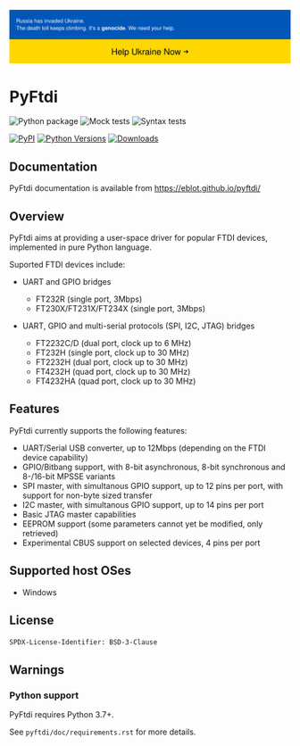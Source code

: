 [![SWUbanner](https://raw.githubusercontent.com/vshymanskyy/StandWithUkraine/main/banner2-direct.svg)](https://vshymanskyy.github.io/StandWithUkraine)

# PyFtdi

![Python package](https://github.com/MelioraSci/pyftdi_win/workflows/Python%20package/badge.svg)
![Mock tests](https://github.com/MelioraSci/pyftdi_win/workflows/Python%20mock%20tests/badge.svg)
![Syntax tests](https://github.com/MelioraSci/pyftdi_win/workflows/Python%20syntax%20tests/badge.svg)

[![PyPI](https://img.shields.io/pypi/v/pyftdi.svg?maxAge=2592000)](https://pypi.org/project/pyftdi/)
[![Python Versions](https://img.shields.io/pypi/pyversions/pyftdi.svg)](https://pypi.org/project/pyftdi/)
[![Downloads](https://img.shields.io/pypi/dm/pyftdi.svg)](https://pypi.org/project/pyftdi/)

## Documentation

PyFtdi documentation is available from https://eblot.github.io/pyftdi/

## Overview

PyFtdi aims at providing a user-space driver for popular FTDI devices,
implemented in pure Python language.

Suported FTDI devices include:

* UART and GPIO bridges

  * FT232R (single port, 3Mbps)
  * FT230X/FT231X/FT234X (single port, 3Mbps)

* UART, GPIO and multi-serial protocols (SPI, I2C, JTAG) bridges

  * FT2232C/D (dual port, clock up to 6 MHz)
  * FT232H (single port, clock up to 30 MHz)
  * FT2232H (dual port, clock up to 30 MHz)
  * FT4232H (quad port, clock up to 30 MHz)
  * FT4232HA (quad port, clock up to 30 MHz)

## Features

PyFtdi currently supports the following features:

* UART/Serial USB converter, up to 12Mbps (depending on the FTDI device
  capability)
* GPIO/Bitbang support, with 8-bit asynchronous, 8-bit synchronous and
  8-/16-bit MPSSE variants
* SPI master, with simultanous GPIO support, up to 12 pins per port,
  with support for non-byte sized transfer
* I2C master, with simultanous GPIO support, up to 14 pins per port
* Basic JTAG master capabilities
* EEPROM support (some parameters cannot yet be modified, only retrieved)
* Experimental CBUS support on selected devices, 4 pins per port

## Supported host OSes

* Windows

## License

`SPDX-License-Identifier: BSD-3-Clause`

## Warnings

### Python support

PyFtdi requires Python 3.7+.

See `pyftdi/doc/requirements.rst` for more details.
